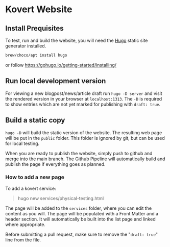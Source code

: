# Kovert Website

## Install Prequisites

To test, run and build the website, you will need the [Hugo](https://gohugo.io/) static site generator installed.

```bash
brew/choco/apt install hugo
```
or follow https://gohugo.io/getting-started/installing/


## Run local development version

For viewing a new blogpost/news/article draft run `hugo -D server` and visit the rendered version in your browser at `localhost:1313`. The `-D` is required to show entries which are not yet marked for publishing with `draft: true`.

## Build a static copy

`hugo -D` will build the static version of the website.
The resulting web page will be put in the `public` folder. This folder is ignored by git, but can be used for local testing.

When you are ready to publish the website, simply push to github and merge into the main branch. The Github Pipeline will automatically build and publish the page if everything goes as planned.

### How to add a new page

To add a kovert service: 
> hugo new services/physical-testing.html


The page will be added to the `services` folder, where you can edit the content as you will. The page will be populated with a Front Matter and a header section. It will automatically be built into the list page and linked where appropriate.

Before submitting a pull request, make sure to remove the "`draft: true`" line
from the file.